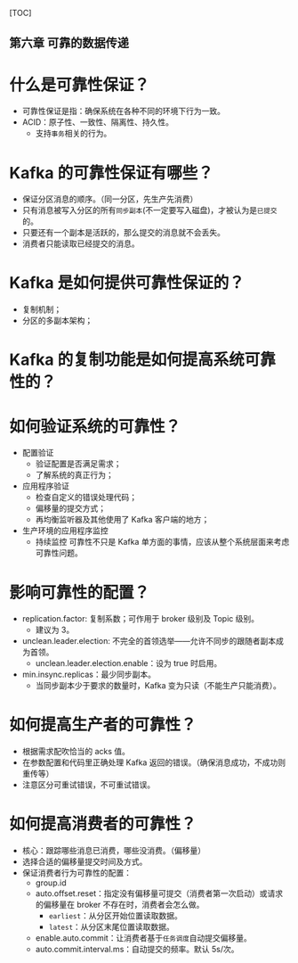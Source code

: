 [TOC]

第六章 可靠的数据传递
---

# 什么是可靠性保证？
* 可靠性保证是指：确保系统在各种不同的环境下行为一致。
* ACID：原子性、一致性、隔离性、持久性。
  * 支持`事务`相关的行为。

# Kafka 的可靠性保证有哪些？
* 保证分区消息的顺序。（同一分区，先生产先消费）
* 只有消息被写入分区的所有`同步副本`(不一定要写入磁盘)，才被认为是`已提交`的。
* 只要还有一个副本是活跃的，那么提交的消息就不会丢失。
* 消费者只能读取已经提交的消息。

# Kafka 是如何提供可靠性保证的？
* 复制机制；
* 分区的多副本架构；

# Kafka 的复制功能是如何提高系统可靠性的？


# 如何验证系统的可靠性？
* 配置验证
  * 验证配置是否满足需求；
  * 了解系统的真正行为；
* 应用程序验证
  * 检查自定义的错误处理代码；
  * 偏移量的提交方式；
  * 再均衡监听器及其他使用了 Kafka 客户端的地方；
* 生产环境的应用程序监控
  * 持续监控
可靠性不只是 Kafka 单方面的事情，应该从整个系统层面来考虑可靠性问题。

# 影响可靠性的配置？
* replication.factor: 复制系数；可作用于 broker 级别及 Topic 级别。
  * 建议为 3。
* unclean.leader.election: 不完全的首领选举——允许不同步的跟随者副本成为首领。
  * unclean.leader.election.enable：设为 true 时启用。
* min.insync.replicas：最少同步副本。
  * 当同步副本少于要求的数量时，Kafka 变为只读（不能生产只能消费）。

# 如何提高生产者的可靠性？
* 根据需求配吹恰当的 acks 值。
* 在参数配置和代码里正确处理 Kafka 返回的错误。（确保消息成功，不成功则重传等）
* 注意区分可重试错误，不可重试错误。

# 如何提高消费者的可靠性？
* 核心：跟踪哪些消息已消费，哪些没消费。（偏移量）
* 选择合适的偏移量提交时间及方式。
* 保证消费者行为可靠性的配置：
  * group.id
  * auto.offset.reset：指定没有偏移量可提交（消费者第一次启动）或请求的偏移量在 broker 不存在时，消费者会怎么做。
    * `earliest`：从分区开始位置读取数据。
    * `latest`：从分区末尾位置读取数据。
  * enable.auto.commit：让消费者基于`任务调度`自动提交偏移量。
  * auto.commit.interval.ms：自动提交的频率。默认 5s/次。